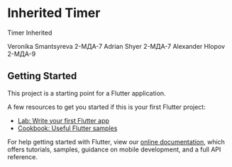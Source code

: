 # Inherited Timer

Timer Inherited

Veronika Smantsyreva 2-МДА-7
Adrian Shyer 2-МДА-7
Alexander Hlopov 2-МДА-9




## Getting Started

This project is a starting point for a Flutter application.

A few resources to get you started if this is your first Flutter project:

- [Lab: Write your first Flutter app](https://flutter.dev/docs/get-started/codelab)
- [Cookbook: Useful Flutter samples](https://flutter.dev/docs/cookbook)

For help getting started with Flutter, view our
[online documentation](https://flutter.dev/docs), which offers tutorials,
samples, guidance on mobile development, and a full API reference.
